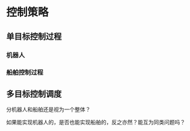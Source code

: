 # 控制策略

## 单目标控制过程

### 机器人

### 船舶控制过程

## 多目标控制调度

分机器人和船舶还是视为一个整体？

如果能实现机器人的，是否也能实现船舶的，反之亦然？能互为同类问题吗？

